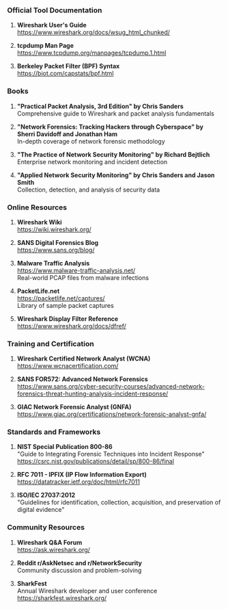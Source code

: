 ### Official Tool Documentation

1. **Wireshark User's Guide**  
   https://www.wireshark.org/docs/wsug_html_chunked/

2. **tcpdump Man Page**  
   https://www.tcpdump.org/manpages/tcpdump.1.html

3. **Berkeley Packet Filter (BPF) Syntax**  
   https://biot.com/capstats/bpf.html

### Books

1. **"Practical Packet Analysis, 3rd Edition" by Chris Sanders**  
   Comprehensive guide to Wireshark and packet analysis fundamentals

2. **"Network Forensics: Tracking Hackers through Cyberspace" by Sherri Davidoff and Jonathan Ham**  
   In-depth coverage of network forensic methodology

3. **"The Practice of Network Security Monitoring" by Richard Bejtlich**  
   Enterprise network monitoring and incident detection

4. **"Applied Network Security Monitoring" by Chris Sanders and Jason Smith**  
   Collection, detection, and analysis of security data

### Online Resources

1. **Wireshark Wiki**  
   https://wiki.wireshark.org/

2. **SANS Digital Forensics Blog**  
   https://www.sans.org/blog/

3. **Malware Traffic Analysis**  
   https://www.malware-traffic-analysis.net/  
   Real-world PCAP files from malware infections

4. **PacketLife.net**  
   https://packetlife.net/captures/  
   Library of sample packet captures

5. **Wireshark Display Filter Reference**  
   https://www.wireshark.org/docs/dfref/

### Training and Certification

1. **Wireshark Certified Network Analyst (WCNA)**  
   https://www.wcnacertification.com/

2. **SANS FOR572: Advanced Network Forensics**  
   https://www.sans.org/cyber-security-courses/advanced-network-forensics-threat-hunting-analysis-incident-response/

3. **GIAC Network Forensic Analyst (GNFA)**  
   https://www.giac.org/certifications/network-forensic-analyst-gnfa/

### Standards and Frameworks

1. **NIST Special Publication 800-86**  
   "Guide to Integrating Forensic Techniques into Incident Response"  
   https://csrc.nist.gov/publications/detail/sp/800-86/final

2. **RFC 7011 - IPFIX (IP Flow Information Export)**  
   https://datatracker.ietf.org/doc/html/rfc7011

3. **ISO/IEC 27037:2012**  
   "Guidelines for identification, collection, acquisition, and preservation of digital evidence"

### Community Resources

1. **Wireshark Q&A Forum**  
   https://ask.wireshark.org/

2. **Reddit r/AskNetsec and r/NetworkSecurity**  
   Community discussion and problem-solving

3. **SharkFest**  
   Annual Wireshark developer and user conference  
   https://sharkfest.wireshark.org/